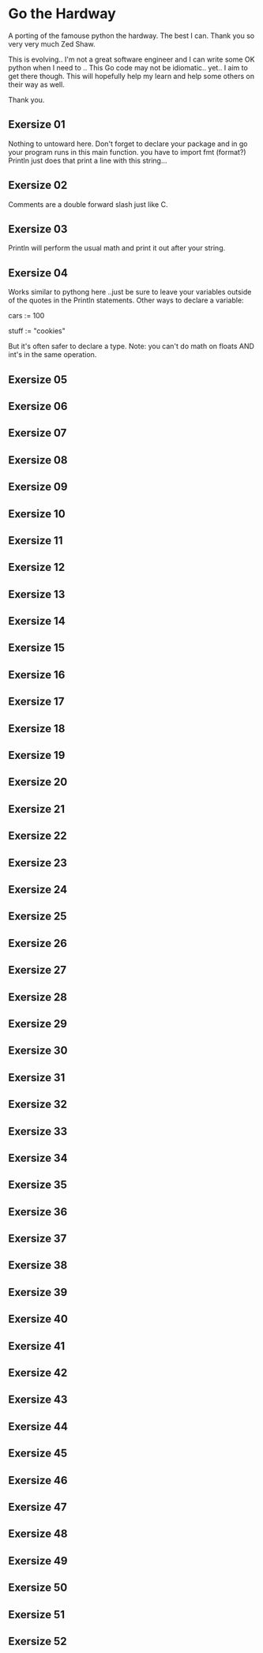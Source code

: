 # Go the Hardway 
A porting of the famouse python the hardway. The best I can. 
Thank you so very very much Zed Shaw.

This is evolving.. I'm not a great software engineer and I can write some OK python when I need to .. This Go code may not be idiomatic.. yet.. I aim to get there though. This will hopefully help my learn and help some others on their way as well. 

Thank you.

## Exersize 01
Nothing to untoward here. Don't forget to declare your package and in go your program runs in this main function.
you have to import fmt (format?) Println just does that print a line with this string...

## Exersize 02
Comments are a double forward slash just like C. 

## Exersize 03
Println will perform the usual math and print it out after your string.

## Exersize 04
Works similar to pythong here ..just be sure to leave your variables outside of the quotes in the Println statements. Other ways to declare a variable:

cars := 100

stuff := "cookies"

But it's often safer to declare a type.
Note: you can't do math on floats AND  int's in the same operation. 

## Exersize 05

## Exersize 06

## Exersize 07

## Exersize 08

## Exersize 09

## Exersize 10 

## Exersize 11

## Exersize 12

## Exersize 13

## Exersize 14

## Exersize 15

## Exersize 16

## Exersize 17

## Exersize 18

## Exersize 19

## Exersize 20

## Exersize 21

## Exersize 22

## Exersize 23

## Exersize 24

## Exersize 25

## Exersize 26

## Exersize 27

## Exersize 28

## Exersize 29

## Exersize 30

## Exersize 31

## Exersize 32

## Exersize 33

## Exersize 34

## Exersize 35

## Exersize 36

## Exersize 37

## Exersize 38

## Exersize 39

## Exersize 40

## Exersize 41

## Exersize 42

## Exersize 43

## Exersize 44

## Exersize 45

## Exersize 46

## Exersize 47

## Exersize 48

## Exersize 49

## Exersize 50

## Exersize 51

## Exersize 52

